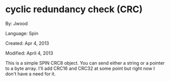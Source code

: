 # cyclic redundancy check (CRC)

By: Jwood

Language: Spin

Created: Apr 4, 2013

Modified: April 4, 2013

This is a simple SPIN CRC8 object. You can send either a string or a pointer to a byte array. I'll add CRC16 and CRC32 at some point but right now I don't have a need for it.
